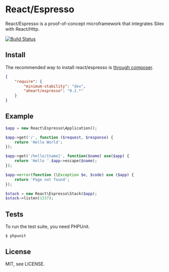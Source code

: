 # React/Espresso

React/Espresso is a proof-of-concept microframework that integrates Silex with
React/Http.

[![Build Status](https://travis-ci.org/aheart/espresso.svg?branch=master)](https://travis-ci.org/aheart/espresso)

## Install

The recommended way to install react/espresso is [through
composer](http://getcomposer.org).

```JSON
{
    "require": {
        "minimum-stability": "dev",
        "aheart/espresso": "0.2.*"
    }
}
```

## Example

```php
$app = new React\Espresso\Application();

$app->get('/', function ($request, $response) {
    return 'Hello World';
});

$app->get('/hello/{name}', function($name) use($app) {
    return 'Hello '.$app->escape($name);
});

$app->error(function (\Exception $e, $code) use ($app) {
	return 'Page not found';
});

$stack = new React\Espresso\Stack($app);
$stack->listen(1337);
```

## Tests

To run the test suite, you need PHPUnit.

    $ phpunit

## License

MIT, see LICENSE.
